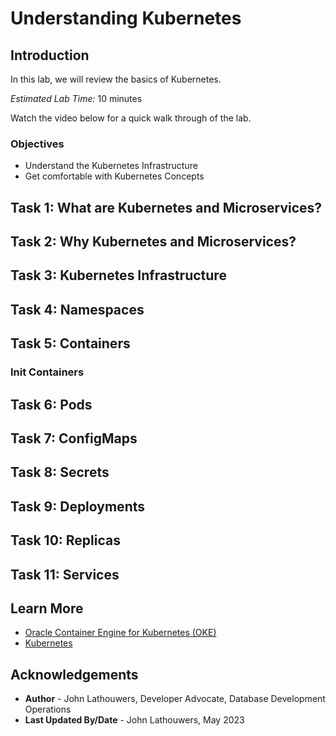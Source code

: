 # Understanding Kubernetes

## Introduction

In this lab, we will review the basics of Kubernetes.

*Estimated Lab Time:* 10 minutes

Watch the video below for a quick walk through of the lab.
[](youtube:zNKxJjkq0Pw)

### Objectives

* Understand the Kubernetes Infrastructure
* Get comfortable with Kubernetes Concepts

## Task 1: What are Kubernetes and Microservices?

## Task 2: Why Kubernetes and Microservices?

## Task 3: Kubernetes Infrastructure

## Task 4: Namespaces

## Task 5: Containers

### Init Containers

## Task 6: Pods

## Task 7: ConfigMaps

## Task 8: Secrets

## Task 9: Deployments

## Task 10: Replicas

## Task 11: Services

## Learn More

* [Oracle Container Engine for Kubernetes (OKE)](https://www.oracle.com/uk/cloud/cloud-native/container-engine-kubernetes/)
* [Kubernetes](https://kubernetes.io/)

## Acknowledgements

* **Author** - John Lathouwers, Developer Advocate, Database Development Operations
* **Last Updated By/Date** - John Lathouwers, May 2023
